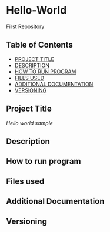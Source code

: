 # Hello-World
First Repository
## Table of Contents

- [PROJECT TITLE](#Project_Title)
- [DESCRIPTION](#Description)
- [HOW TO RUN PROGRAM](#How-to-run-program)
- [FILES USED](#files-used)
- [ADDITIONAL DOCUMENTATION](#additional-documentation)
- [VERSIONING](#versioning)

## Project Title

*Hello world sample*

## Description


## How to run program


## Files used


## Additional Documentation


## Versioning
